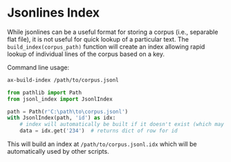 # Jsonlines Index

While jsonlines can be a useful format for storing a corpus (i.e., separable flat file), it is not useful for quick
lookup of a particular text. The `build_index(corpus_path)` function will create an index allowing rapid lookup of
individual lines of the corpus based on a key.

Command line usage:

```bash
ax-build-index /path/to/corpus.jsonl
```

```python
from pathlib import Path
from jsonl_index import JsonlIndex

path = Path(r'C:\path\to\corpus.jsonl')
with JsonlIndex(path, 'id') as idx:
    # index will automatically be built if it doesn't exist (which may take some time)
    data = idx.get('234')  # returns dict of row for id
```

This will build an index at `/path/to/corpus.jsonl.idx` which will be automatically used by other scripts.
